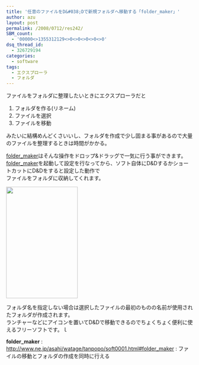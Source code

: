 ```yaml
---
title: '任意のファイルをD&#038;Dで新規フォルダへ移動する「folder_maker」'
author: azu
layout: post
permalink: /2008/0712/res242/
SBM_count:
  - '00000<>1355312129<>0<>0<>0<>0<>0'
dsq_thread_id:
  - 326729194
categories:
  - software
tags:
  - エクスプローラ
  - フォルダ
---
```

ファイルをフォルダに整理したいときにエクスプローラだと

1.  フォルダを作る(リネーム)
2.  ファイルを選択
3.  ファイルを移動

みたいに結構めんどくさいいし、フォルダを作成で少し固まる事があるので大量のファイルを整理するときは時間がかかる。

[folder_maker][1]はそんな操作をドロップ&ドラッグで一気に行う事ができます。  
[folder_maker][1]を起動して設定を行なってから、ソフト自体にD&DするかショートカットにD&Dをすると設定した動作で  
ファイルをフォルダに収納してくれます。

[<img class="alignnone size-medium wp-image-243" title="cap010" src="http://efcl.info/wp-content/uploads/2008/07/cap010-193x300.png" alt="" width="193" height="300" />][2]

フォルダ名を指定しない場合は選択したファイルの最初のものの名前が使用されたフォルダが作成されます。  
ランチャーなどにアイコンを置いてD&Dで移動できるのでちょくちょく便利に使えるフリーソフトです。ｌ

**folder_maker**
:   <http://www.ne.jp/asahi/watage/tanpopo/soft0001.html#folder_maker>
:   ファイルの移動とフォルダの作成を同時に行える

 [1]: http://www.ne.jp/asahi/watage/tanpopo/soft0001.html#folder_maker
 [2]: http://efcl.info/wp-content/uploads/2008/07/cap010.png